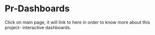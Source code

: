 # Pr-Dashboards
Click on main page, it will link to here in order to know more about this project- interactive dashboards.
